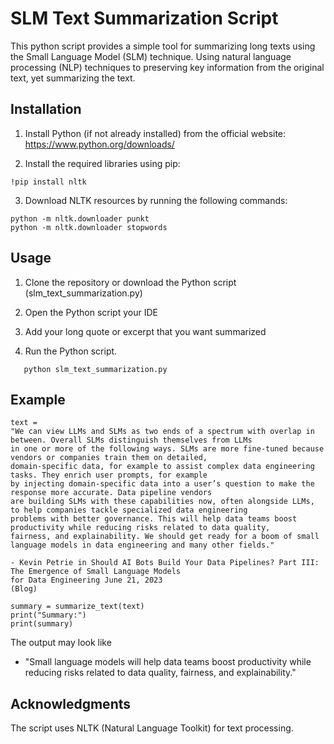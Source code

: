 # SLM Text Summarization Script
This python script provides a simple tool for summarizing long texts using the Small Language Model (SLM) technique. Using natural language processing (NLP) techniques to preserving key information from the original text, yet summarizing the text.

## Installation
1. Install Python (if not already installed) from the official website: https://www.python.org/downloads/

2. Install the required libraries using pip:

```
!pip install nltk
```
3. Download NLTK resources by running the following commands:
```
python -m nltk.downloader punkt
python -m nltk.downloader stopwords
 ```
## Usage 
1. Clone the repository or download the Python script (slm_text_summarization.py)

2. Open the Python script your IDE

3. Add your long quote or excerpt that you want summarized

4. Run the Python script.
```
   python slm_text_summarization.py
```

## Example
```
text = 
"We can view LLMs and SLMs as two ends of a spectrum with overlap in between. Overall SLMs distinguish themselves from LLMs
in one or more of the following ways. SLMs are more fine-tuned because vendors or companies train them on detailed,
domain-specific data, for example to assist complex data engineering tasks. They enrich user prompts, for example
by injecting domain-specific data into a user’s question to make the response more accurate. Data pipeline vendors
are building SLMs with these capabilities now, often alongside LLMs, to help companies tackle specialized data engineering
problems with better governance. This will help data teams boost productivity while reducing risks related to data quality,
fairness, and explainability. We should get ready for a boom of small language models in data engineering and many other fields."

- Kevin Petrie in Should AI Bots Build Your Data Pipelines? Part III: The Emergence of Small Language Models
for Data Engineering June 21, 2023
(Blog)

summary = summarize_text(text)
print("Summary:")
print(summary)
```
The output may look like
- "Small language models will help data teams boost productivity while reducing risks related to data quality, fairness, and explainability."

## Acknowledgments
The script uses NLTK (Natural Language Toolkit) for text processing.

